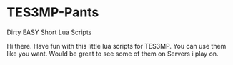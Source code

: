 # TES3MP-Pants
Dirty EASY Short Lua Scripts


Hi there. Have fun with this little lua scripts for TES3MP.
You can use them like you want.
Would be great to see some of them on Servers i play on.
